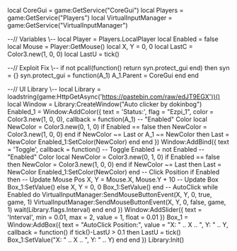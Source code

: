 local CoreGui = game:GetService("CoreGui")
local Players = game:GetService("Players")
local VirtualInputManager = game:GetService("VirtualInputManager")

--// Variables \\--
local Player = Players.LocalPlayer
local Enabled = false
local Mouse = Player:GetMouse()
local X, Y = 0, 0
local LastC = Color3.new(1, 0, 0)
local LastU = tick()

--// Exploit Fix \\--
if not pcall(function() return syn.protect_gui end) then
    syn = {}
    syn.protect_gui = function(A_1)
        A_1.Parent = CoreGui
    end
end

--// UI Library \\--
local Library = loadstring(game:HttpGetAsync('https://pastebin.com/raw/edJT9EGX'))()
local Window = Library:CreateWindow("Auto clicker by dokinbog")
Enabled_1 = Window:AddColor({
    text = 'Status:',
    flag = "Ezpi_1",
    color = Color3.new(1, 0, 0),
    callback = function(A_1)
        -- "Enabled" Color
        local NewColor = Color3.new(0, 1, 0)
        if Enabled == false then
            NewColor = Color3.new(1, 0, 0)
        end
        if NewColor ~= Last or A_1 ~= NewColor then
            Last = NewColor
            Enabled_1:SetColor(NewColor)
        end
    end
})
Window:AddBind({
    text = 'Toggle',
    callback = function()
        -- Toggle
        Enabled = not Enabled
        -- "Enabled" Color
        local NewColor = Color3.new(0, 1, 0)
        if Enabled == false then
            NewColor = Color3.new(1, 0, 0)
        end
        if NewColor ~= Last then
            Last = NewColor
            Enabled_1:SetColor(NewColor)
        end
        -- Click Position
        if Enabled then
            -- Update Mouse Pos
            X, Y = Mouse.X, Mouse.Y + 10
            -- Update Box
            Box_1:SetValue()
        else
            X, Y = 0, 0
            Box_1:SetValue()
        end
        -- AutoClick
        while Enabled do
            VirtualInputManager:SendMouseButtonEvent(X, Y, 0, true, game, 1)
            VirtualInputManager:SendMouseButtonEvent(X, Y, 0, false, game, 1)
            wait(Library.flags.Interval)
        end
    end
})
Window:AddSlider({
    text = 'Interval',
    min = 0.01,
    max = 2,
    value = 1,
    float = 0.01
})
Box_1 = Window:AddBox({
    text = "AutoClick Position:",
    value = "X: " .. X .. ", Y: " .. Y,
    callback = function()
        if tick()-LastU > 0.1 then
            LastU = tick()
            Box_1:SetValue("X: " .. X .. ", Y: " .. Y)
        end
    end
})
Library:Init()
